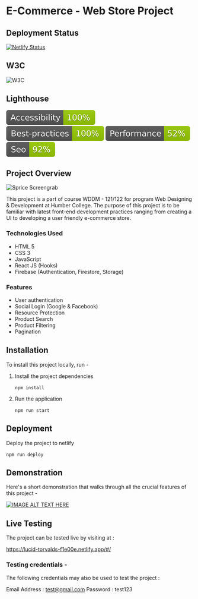 # E-Commerce - Web Store Project

## Deployment Status 

[![Netlify Status](https://api.netlify.com/api/v1/badges/01f47ba1-7b78-4ec3-821d-70caa1fd7e52/deploy-status)](https://app.netlify.com/sites/lucid-torvalds-f1e00e/deploys)

## W3C

![W3C](https://img.shields.io/w3c-validation/html?targetUrl=https%3A%2F%2F607f13553aaa9100ed5b539f--lucid-torvalds-f1e00e.netlify.app%2F%23%2F)

## Lighthouse 

![Accessibility](assets/accessibility.svg)
![Best Practices](assets/best-practices.svg)
![Performance](assets/performance.svg)
![SEO](assets/seo.svg)

## Project Overview

![Sprice Screengrab](assets/dashboard.png)

This project is a part of course WDDM - 121/122 for program Web Designing & Development at Humber College. The purpose of this project is to be familiar with latest front-end development practices ranging from creating a UI to developing a user friendly e-commerce store.

### Technologies Used

* HTML 5
* CSS 3
* JavaScript
* React JS (Hooks)
* Firebase (Authentication, Firestore, Storage)

### Features

* User authentication
* Social Login (Google & Facebook)
* Resource Protection
* Product Search
* Product Filtering
* Pagination

## Installation

To install this project locally, run -

1. Install the project dependencies
   ```shell
   npm install
   ```

2. Run the application
    ```shell
    npm run start
    ```

## Deployment

   Deploy the project to netlify
   ```shell
   npm run deploy
   ```

## Demonstration

Here's a short demonstration that walks through all the crucial features of this project - 

[![IMAGE ALT TEXT HERE](https://img.youtube.com/vi/em5Nz1T9rC4/2.jpg)](https://www.youtube.com/watch?v=em5Nz1T9rC4)

## Live Testing

The project can be tested live by visiting at :

https://lucid-torvalds-f1e00e.netlify.app/#/

### Testing credentials -

The following credentials may also be used to test the project :

Email Address : test@gmail.com
Password : test123